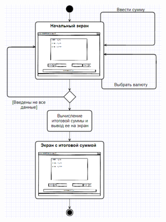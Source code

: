 ![](https://github.com/IlyaDanilovich/Currency-Converter/blob/master/Diagrams/State/StateDiagram.PNG)
